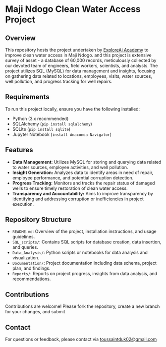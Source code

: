 # Maji Ndogo Clean Water Access Project

## Overview
This repository hosts the project undertaken by [ExploreAi Academy](https://www.explore.ai/) to improve clean water access in Maji Ndogo.
and this project is extensive survey of asset - a database of 60,000 records, meticulously collected by our devoted team of engineers, field workers, scientists, and analysts.
The project utilizes SQL (MySQL) for data management and insights, focusing on gathering data related to locations, employees, visits, water sources, well pollution, and progress tracking for well repairs.

## Requirements
To run this project locally, ensure you have the following installed:
- Python (3.x recommended)
- SQLAlchemy (`pip install sqlalchemy`)
- SQLite (`pip install sqlite`)
- Jupyter Notebook (`install Anaconda Navigator`)

## Features
- **Data Management:** Utilizes MySQL for storing and querying data related to water sources, employee activities, and well pollution.
- **Insight Generation:** Analyzes data to identify areas in need of repair, employee performance, and potential corruption detection.
- **Progress Tracking:** Monitors and tracks the repair status of damaged wells to ensure timely restoration of clean water access.
- **Transparency and Accountability:** Aims to improve transparency by identifying and addressing corruption or inefficiencies in project execution.

## Repository Structure
- `README.md`: Overview of the project, installation instructions, and usage guidelines.
- `SQL_scripts/`: Contains SQL scripts for database creation, data insertion, and queries.
- `Data_Analysis/`: Python scripts or notebooks for data analysis and visualization.
- `Documentation/`: Project documentation including data schema, project plan, and findings.
- `Reports/`: Reports on project progress, insights from data analysis, and recommendations.

## Contributions
Contributions are welcome! Please fork the repository, create a new branch for your changes, and submit 

## Contact
For questions or feedback, please contact  via toussaintduk02@gmail.com
